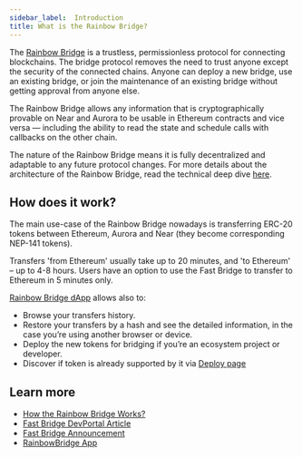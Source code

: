 ```yaml
---
sidebar_label: 	Introduction
title: What is the Rainbow Bridge?
---
```


The [Rainbow Bridge](https://rainbowbridge.app/) is a trustless, permissionless protocol for connecting blockchains. The bridge protocol removes the need to trust anyone except
 the security of the connected chains. Anyone can deploy a new bridge, use an existing bridge, or join the maintenance of an existing bridge without getting approval from anyone else.

The Rainbow Bridge allows any information that is cryptographically provable on Near and Aurora to be usable in Ethereum contracts and vice versa
— including the ability to read the state and schedule calls with callbacks on the other chain.

The nature of the Rainbow Bridge means it is fully decentralized and adaptable to any future protocol changes.
For more details about the architecture of the Rainbow Bridge, read the technical deep dive [here](https://pages.near.org/blog/eth-near-rainbow-bridge/).

## How does it work?

The main use-case of the Rainbow Bridge nowadays is transferring ERC-20 tokens between Ethereum, Aurora and Near (they become corresponding NEP-141 tokens).

Transfers 'from Ethereum' usually take up to 20 minutes, and 'to Ethereum' – up to 4-8 hours. Users have an option to use the Fast Bridge to transfer to Ethereum in 5 minutes only.

[Rainbow Bridge dApp](https://rainbowbridge.app/) allows also to:

- Browse your transfers history.
- Restore your transfers by a hash and see the detailed information, in the case you’re using another browser or device.
- Deploy the new tokens for bridging if you’re an ecosystem project or developer.
- Discover if token is already supported by it via [Deploy page](https://rainbowbridge.app/deploy)

## Learn more

- [How the Rainbow Bridge Works?](https://aurora.dev/blog/2021-how-the-rainbow-bridge-works)
- [Fast Bridge DevPortal Article](/blog/fast-bridge)
- [Fast Bridge Announcement](https://aurora.dev/blog/the-fast-rainbow-bridge-for-near-to-ethereum-token-transfers-is-live)
- [RainbowBridge App](https://rainbowbridge.app/)
